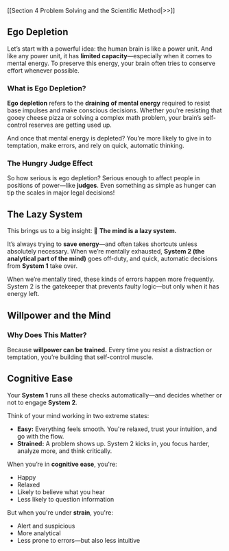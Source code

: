[[Section 4 Problem Solving and the Scientific Method|>>]]
## Ego Depletion

Let’s start with a powerful idea: the human brain is like a power unit. And like any power unit, it has **limited capacity**—especially when it comes to mental energy. To preserve this energy, your brain often tries to conserve effort whenever possible.

### What is Ego Depletion?

**Ego depletion** refers to the **draining of mental energy** required to resist base impulses and make conscious decisions. Whether you're resisting that gooey cheese pizza or solving a complex math problem, your brain’s self-control reserves are getting used up.

And once that mental energy is depleted? You’re more likely to give in to temptation, make errors, and rely on quick, automatic thinking.

### The Hungry Judge Effect

So how serious is ego depletion? Serious enough to affect people in positions of power—like **judges**.
Even something as simple as hunger can tip the scales in major legal decisions!

## The Lazy System

This brings us to a big insight: 🧠 **The mind is a lazy system.**

It’s always trying to **save energy**—and often takes shortcuts unless absolutely necessary. When we’re mentally exhausted, **System 2 (the analytical part of the mind)** goes off-duty, and quick, automatic decisions from **System 1** take over.

When we’re mentally tired, these kinds of errors happen more frequently. System 2 is the gatekeeper that prevents faulty logic—but only when it has energy left.

## Willpower and the Mind

### Why Does This Matter?

Because **willpower can be trained.** Every time you resist a distraction or temptation, you’re building that self-control muscle.
## Cognitive Ease

Your **System 1** runs all these checks automatically—and decides whether or not to engage **System 2**.

Think of your mind working in two extreme states:

- **Easy:** Everything feels smooth. You're relaxed, trust your intuition, and go with the flow.
- **Strained:** A problem shows up. System 2 kicks in, you focus harder, analyze more, and think critically.

When you’re in **cognitive ease**, you're:

- Happy
- Relaxed
- Likely to believe what you hear
- Less likely to question information

But when you're under **strain**, you're:

- Alert and suspicious
- More analytical
- Less prone to errors—but also less intuitive



